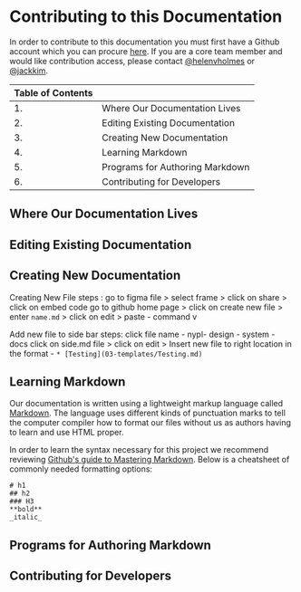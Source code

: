 # Contributing to this Documentation

In order to contribute to this documentation you must first have a Github account which you can procure [here](https://github.com). If you are a core team member and would like contribution access, please contact [@helenvholmes](https://github.com/helenvholmes) or [@jackkim](https://github.com/jackkim9).

| Table of Contents |                                 |
|-------------------|---------------------------------|
| 1.                | Where Our Documentation Lives   |
| 2.                | Editing Existing Documentation  |
| 3.                | Creating New Documentation      |
| 4.                | Learning Markdown               |
| 5.                | Programs for Authoring Markdown |
| 6.                | Contributing for Developers     |

## Where Our Documentation Lives

## Editing Existing Documentation

## Creating New Documentation
Creating New File 
steps : 
go to figma file > select frame > click on share > click on embed code 
go to github home page > click on create new file > enter `name.md` > click on edit > paste - command v

Add new file to side bar 
steps: 
click file name  - nypl- design - system - docs 
click on side.md file > click on edit > Insert new file to right location in the format -   `* [Testing](03-templates/Testing.md)`

## Learning Markdown
Our documentation is written using a lightweight markup language called [Markdown](https://en.wikipedia.org/wiki/Markdown). The language uses different kinds of punctuation marks to tell the computer compiler how to format our files without us as authors having to learn and use HTML proper.

In order to learn the syntax necessary for this project we recommend reviewing [Github's guide to Mastering Markdown](https://guides.github.com/features/mastering-markdown/). Below is a cheatsheet of commonly needed formatting options:

```
# h1
## h2
### H3 
**bold**
_italic_
```

## Programs for Authoring Markdown

## Contributing for Developers